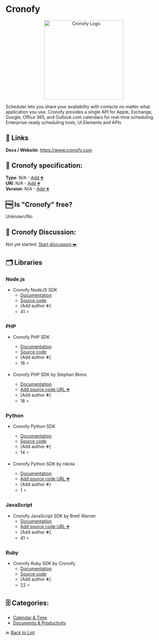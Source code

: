 # Cronofy
<p align="center">
    <img width="256" src="https://raw.githubusercontent.com/apis-list/apis-list/main/apis/cronofy/logo_256x256.png" alt="Cronofy Logo"/>
</p>
Scheduler lets you share your availability with contacts no matter what application you use. Cronofy provides a single API for Apple, Exchange, Google, Office 365, and Outlook.com calendars for real-time scheduling. Enterprise-ready scheduling tools, UI Elements and APIs

##  🔗 Links
**Docs / Website**: https://www.cronofy.com

## 🧬 Cronofy specification:
**Type**: N/A - [Add ➕](https://github.com/apis-list/apis-list/edit/main/apis-list.yaml)  
**URI**: N/A - [Add ➕](https://github.com/apis-list/apis-list/edit/main/apis-list.yaml)  
**Version**: N/A - [Add ➕](https://github.com/apis-list/apis-list/edit/main/apis-list.yaml)

## 🆓 Is "Cronofy" free?
Unknown/No  

## 💬 Cronofy Discussion:
Not yet started. [Start discussion ➡️](https://github.com/apis-list/apis-list/discussions/new)

## 🗂️ Libraries
### Node.js
- Cronofy NodeJS SDK
    - [Documentation](https://www.cronofy.com/blog/introducing-the-node-js-sdk-for-the-cronofy-api/)
    - [Source code](https://github.com/cronofy/cronofy-node)
    - [Add author ➕]
    - 41 ⭐

### PHP
- Cronofy PHP SDK
    - [Documentation](https://www.cronofy.com/blog/introducing-the-php-sdk-for-the-cronofy-calendar-api/)
    - [Source code](https://github.com/cronofy/cronofy-php)
    - [Add author ➕]
    - 18 ⭐

-  Cronofy PHP SDK by Stephen Binns
    - [Documentation](https://github.com/cronofy/cronofy-php)
    - [Add source code URL ➕]()
    - [Add author ➕]
    - 18 ⭐

### Python
- Cronofy Python SDK
    - [Documentation](https://www.cronofy.com/blog/python-sdk/)
    - [Source code](https://github.com/cronofy/pycronofy)
    - [Add author ➕]
    - 14 ⭐

- Cronofy Python SDK by nikola
    - [Documentation](https://github.com/Saberr/cronofy-python)
    - [Add source code URL ➕]()
    - [Add author ➕]
    - 1 ⭐

### JavaScript
- Cronofy JavaScript SDK by Brett Warner
    - [Documentation](https://github.com/warbrett/node-cronofy)
    - [Add source code URL ➕]()
    - [Add author ➕]
    - 41 ⭐

### Ruby
- Cronofy Ruby SDK by Cronofy
    - [Documentation](https://www.cronofy.com/developers/api-libraries/)
    - [Source code](https://github.com/cronofy/cronofy-ruby)
    - [Add author ➕]
    - 22 ⭐


## 🗄️ Categories:
- [Calendar & Time](https://github.com/apis-list/apis-list#calendar--time-)
- [Documents & Productivity](https://github.com/apis-list/apis-list#documents--productivity-)

🔙  [Back to List](https://github.com/apis-list/apis-list)
